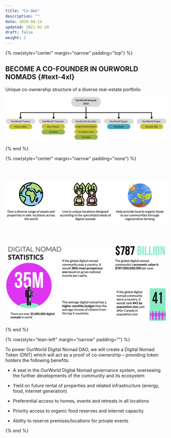 ```yaml
---
title: "Co-Own"
description: ""
date: 2018-09-14
updated: 2021-02-20
draft: false
weight: 2
---
```


<!-- section 1 (co-found) -->

{% row(style="center" margin="narrow" padding="top") %}

## BECOME A CO-FOUNDER IN OURWORLD NOMADS {#text-4xl}

Unique co-ownership structure of a diverse real-estate portfolio

![Image](img/dao2.png)

{% end %}


{% row(style="center" margin="narrow" padding="none") %}

<br>

<br>

![Icons](img/icons.png)  

<br>

<br>

![Nomad](img/dig_nomad.png)  

{% end %}


<!-- section 3 (advantages) -->
{% row(style="lean-left" margin="narrow" padding="") %}

To power OurWorld Digital Nomad DAO, we will create a Digital Nomad Token (DNT) which will act as a proof of co-ownership – providing token holders the following benefits:

- A seat in the OurWorld Digital Nomad governance system, overseeing the further developments of the community and its ecosystem

- Yield on future rental of properties and related infrastructure (energy, food, internet generation)

- Preferential access to homes, events and retreats in all locations

- Priority access to organic food reserves and internet capacity

- Ability to reserve premises/locations for private events

{% end %}
